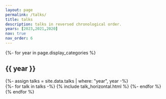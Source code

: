```yaml
---
layout: page
permalink: /talks/
title: talks
description: talks in reversed chronological order.
years: [2023,2021,2020]
nav: true
nav_order: 6
---
```

<!-- pages/talks.md -->

<div class="projects">
{%- for year in page.display_categories %}
  <h2 class="category">{{ year }}</h2>
  {%- assign talks = site.data.talks | where: "year", year -%}
  <div class="container">
    <div class="row row-cols-1">
    {%- for talk in talks -%}
      {% include talk_horizontal.html %}
    {%- endfor %}
    </div>
  </div>
{% endfor %}
</div>
